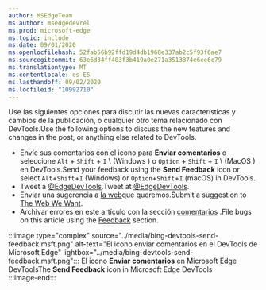 ```yaml
---
author: MSEdgeTeam
ms.author: msedgedevrel
ms.prod: microsoft-edge
ms.topic: include
ms.date: 09/01/2020
ms.openlocfilehash: 52fab56b92ffd19d4db1968e337ab2c5f93f6ae7
ms.sourcegitcommit: 63e6d34ff483f3b419a0e271a3513874e6ce6c79
ms.translationtype: MT
ms.contentlocale: es-ES
ms.lasthandoff: 09/02/2020
ms.locfileid: "10992710"
---
```

<span data-ttu-id="4df06-101">Use las siguientes opciones para discutir las nuevas características y cambios de la publicación, o cualquier otro tema relacionado con DevTools.</span><span class="sxs-lookup"><span data-stu-id="4df06-101">Use the following options to discuss the new features and changes in the post, or anything else related to DevTools.</span></span>  

*   <span data-ttu-id="4df06-102">Envíe sus comentarios con el icono para **Enviar comentarios** o seleccione `Alt` + `Shift` + `I` \ (Windows \) o `Option` + `Shift` + `I` \ (MacOS \) en DevTools.</span><span class="sxs-lookup"><span data-stu-id="4df06-102">Send your feedback using the **Send Feedback** icon or select `Alt`+`Shift`+`I` \(Windows\) or `Option`+`Shift`+`I` \(macOS\) in DevTools.</span></span>  
*   <span data-ttu-id="4df06-103">Tweet a [@EdgeDevTools][PostTweetEdgeDevTools].</span><span class="sxs-lookup"><span data-stu-id="4df06-103">Tweet at [@EdgeDevTools][PostTweetEdgeDevTools].</span></span>  
*   <span data-ttu-id="4df06-104">Enviar una sugerencia a [la web][TheWebWeWant]que queremos.</span><span class="sxs-lookup"><span data-stu-id="4df06-104">Submit a suggestion to [The Web We Want][TheWebWeWant].</span></span>  
*   <span data-ttu-id="4df06-105">Archivar errores en este artículo con la sección [comentarios](#feedback) .</span><span class="sxs-lookup"><span data-stu-id="4df06-105">File bugs on this article using the [Feedback](#feedback) section.</span></span>  

:::image type="complex" source="../media/bing-devtools-send-feedback.msft.png" alt-text="El icono enviar comentarios en el DevTools de Microsoft Edge" lightbox="../media/bing-devtools-send-feedback.msft.png":::
   <span data-ttu-id="4df06-107">El icono **Enviar comentarios** en Microsoft Edge DevTools</span><span class="sxs-lookup"><span data-stu-id="4df06-107">The **Send Feedback** icon in Microsoft Edge DevTools</span></span>  
:::image-end:::  

<!-- links -->  

[PostTweetEdgeDevTools]: https://twitter.com/intent/tweet?text=@EdgeDevTools "@EdgeDevTools | Publicar un tweet"  

[EdgeDevToolsTwitterAccount]: https://twitter.com/EdgeDevTools "@EdgeDevTools cuenta de Twitter"  

[GitHubMicrosoftDocsEdgeDeveloperNewIssue]: https://github.com/MicrosoftDocs/edge-developer/issues/new?title=[DevTools%20Docs%20Feedback] "Nuevo problema: MicrosoftDocs/Edge-Developer-GitHub"  

[TheWebWeWant]: https://webwewant.fyi "La web que queremos"  
